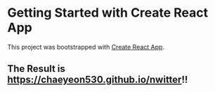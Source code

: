 # Getting Started with Create React App

This project was bootstrapped with [Create React App](https://github.com/facebook/create-react-app).

## The Result is https://chaeyeon530.github.io/nwitter!!

